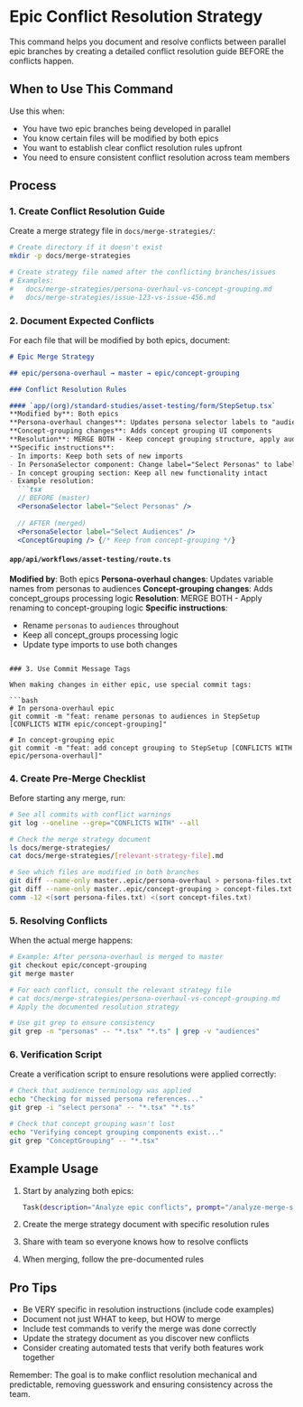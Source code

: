 # Epic Conflict Resolution Strategy

This command helps you document and resolve conflicts between parallel epic branches by creating a detailed conflict resolution guide BEFORE the conflicts happen.

## When to Use This Command

Use this when:
- You have two epic branches being developed in parallel
- You know certain files will be modified by both epics
- You want to establish clear conflict resolution rules upfront
- You need to ensure consistent conflict resolution across team members

## Process

### 1. Create Conflict Resolution Guide

Create a merge strategy file in `docs/merge-strategies/`:

```bash
# Create directory if it doesn't exist
mkdir -p docs/merge-strategies

# Create strategy file named after the conflicting branches/issues
# Examples:
#   docs/merge-strategies/persona-overhaul-vs-concept-grouping.md
#   docs/merge-strategies/issue-123-vs-issue-456.md
```

### 2. Document Expected Conflicts

For each file that will be modified by both epics, document:

```markdown
# Epic Merge Strategy

## epic/persona-overhaul → master → epic/concept-grouping

### Conflict Resolution Rules

#### `app/(org)/standard-studies/asset-testing/form/StepSetup.tsx`
**Modified by**: Both epics
**Persona-overhaul changes**: Updates persona selector labels to "audience"
**Concept-grouping changes**: Adds concept grouping UI components
**Resolution**: MERGE BOTH - Keep concept grouping structure, apply audience terminology
**Specific instructions**:
- In imports: Keep both sets of new imports
- In PersonaSelector component: Change label="Select Personas" to label="Select Audiences"
- In concept grouping section: Keep all new functionality intact
- Example resolution:
  ```tsx
  // BEFORE (master)
  <PersonaSelector label="Select Personas" />
  
  // AFTER (merged)
  <PersonaSelector label="Select Audiences" />
  <ConceptGrouping /> {/* Keep from concept-grouping */}
  ```

#### `app/api/workflows/asset-testing/route.ts`
**Modified by**: Both epics
**Persona-overhaul changes**: Updates variable names from personas to audiences
**Concept-grouping changes**: Adds concept_groups processing logic
**Resolution**: MERGE BOTH - Apply renaming to concept-grouping logic
**Specific instructions**:
- Rename `personas` to `audiences` throughout
- Keep all concept_groups processing logic
- Update type imports to use both changes
```

### 3. Use Commit Message Tags

When making changes in either epic, use special commit tags:

```bash
# In persona-overhaul epic
git commit -m "feat: rename personas to audiences in StepSetup [CONFLICTS WITH epic/concept-grouping]"

# In concept-grouping epic  
git commit -m "feat: add concept grouping to StepSetup [CONFLICTS WITH epic/persona-overhaul]"
```

### 4. Create Pre-Merge Checklist

Before starting any merge, run:

```bash
# See all commits with conflict warnings
git log --oneline --grep="CONFLICTS WITH" --all

# Check the merge strategy document
ls docs/merge-strategies/
cat docs/merge-strategies/[relevant-strategy-file].md

# See which files are modified in both branches
git diff --name-only master..epic/persona-overhaul > persona-files.txt
git diff --name-only master..epic/concept-grouping > concept-files.txt
comm -12 <(sort persona-files.txt) <(sort concept-files.txt)
```

### 5. Resolving Conflicts

When the actual merge happens:

```bash
# Example: After persona-overhaul is merged to master
git checkout epic/concept-grouping
git merge master

# For each conflict, consult the relevant strategy file
# cat docs/merge-strategies/persona-overhaul-vs-concept-grouping.md
# Apply the documented resolution strategy

# Use git grep to ensure consistency
git grep -n "personas" -- "*.tsx" "*.ts" | grep -v "audiences"
```

### 6. Verification Script

Create a verification script to ensure resolutions were applied correctly:

```bash
# Check that audience terminology was applied
echo "Checking for missed persona references..."
git grep -i "select persona" -- "*.tsx" "*.ts"

# Check that concept grouping wasn't lost
echo "Verifying concept grouping components exist..."
git grep "ConceptGrouping" -- "*.tsx"
```

## Example Usage

1. Start by analyzing both epics:
   ```bash
   Task(description="Analyze epic conflicts", prompt="/analyze-merge-safety epic/persona-overhaul epic/concept-grouping")
   ```

2. Create the merge strategy document with specific resolution rules

3. Share with team so everyone knows how to resolve conflicts

4. When merging, follow the pre-documented rules

## Pro Tips

- Be VERY specific in resolution instructions (include code examples)
- Document not just WHAT to keep, but HOW to merge
- Include test commands to verify the merge was done correctly
- Update the strategy document as you discover new conflicts
- Consider creating automated tests that verify both features work together

Remember: The goal is to make conflict resolution mechanical and predictable, removing guesswork and ensuring consistency across the team.